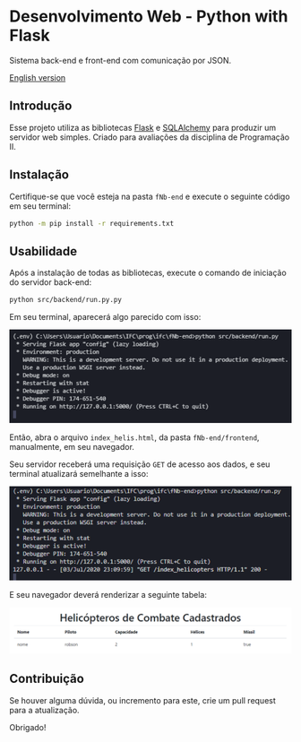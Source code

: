 # Desenvolvimento Web - Python with Flask

Sistema back-end e front-end com comunicação por JSON.

[English version](/README.md)

## Introdução

Esse projeto utiliza as bibliotecas [Flask](https://flask.palletsprojects.com/en/1.1.x/)
 e [SQLAlchemy](https://www.sqlalchemy.org/) para produzir um servidor web simples.
Criado para avaliações da disciplina de Programação II.

## Instalação

Certifique-se que você esteja na pasta `fNb-end` e execute o seguinte código em seu terminal:

```bash
python -m pip install -r requirements.txt
```

## Usabilidade

Após a instalação de todas as bibliotecas, execute o comando de iniciação do servidor
back-end:

```bash
python src/backend/run.py.py
```
Em seu terminal, aparecerá algo parecido com isso:

![Execução do servidor back-end no terminal](fNb-end/.github/terminal0.png) 

Então, abra o arquivo `index_helis.html`, da pasta `fNb-end/frontend`, manualmente,
em seu navegador.

Seu servidor receberá uma requisição `GET` de acesso aos dados, e seu terminal atualizará
semelhante a isso:

![Terminal com uma requisição GET](fNb-end/.github/terminal01.png)

E seu navegador deverá renderizar a seguinte tabela:

![Navegador com tabela de dados cadastrados](fNb-end/.github/browser0.png)

## Contribuição

Se houver alguma dúvida, ou incremento para este, crie um pull request para a
atualização.

Obrigado!

